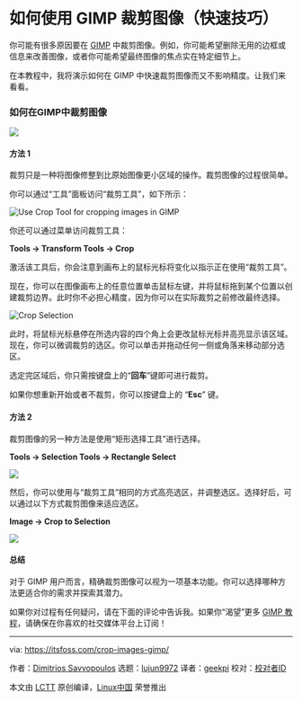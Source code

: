 [#]: collector: (lujun9972)
[#]: translator: (geekpi)
[#]: reviewer: ( )
[#]: publisher: ( )
[#]: url: ( )
[#]: subject: (How to crop images in GIMP [Quick Tip])
[#]: via: (https://itsfoss.com/crop-images-gimp/)
[#]: author: (Dimitrios Savvopoulos https://itsfoss.com/author/dimitrios/)

如何使用 GIMP 裁剪图像（快速技巧）
======

你可能有很多原因要在 [GIMP][1] 中裁剪图像。例如，你可能希望删除无用的边框或信息来改善图像，或者你可能希望最终图像的焦点实在特定细节上。

在本教程中，我将演示如何在 GIMP 中快速裁剪图像而又不影响精度。让我们来看看。

### 如何在GIMP中裁剪图像

![][2]

#### 方法 1

裁剪只是一种将图像修整到比原始图像更小区域的操作。裁剪图像的过程很简单。

你可以通过“工具”面板访问“裁剪工具”，如下所示：

![Use Crop Tool for cropping images in GIMP][3]

你还可以通过菜单访问裁剪工具：

**Tools → Transform Tools → Crop**

激活该工具后，你会注意到画布上的鼠标光标将变化以指示正在使用“裁剪工具”。

现在，你可以在图像画布上的任意位置单击鼠标左键，并将鼠标拖到某个位置以创建裁剪边界。此时你不必担心精度，因为你可以在实际裁剪之前修改最终选择。

![Crop Selection][4]

此时，将鼠标光标悬停在所选内容的四个角上会更改鼠标光标并高亮显示该区域。现在，你可以微调裁剪的选区。你可以单击并拖动任何一侧或角落来移动部分选区。

选定完区域后，你只需按键盘上的“**回车**”键即可进行裁剪。

如果你想重新开始或者不裁剪，你可以按键盘上的 “**Esc**” 键。

#### 方法 2

裁剪图像的另一种方法是使用“矩形选择工具”进行选择。

**Tools → Selection Tools → Rectangle Select**

![][5]

然后，你可以使用与“裁剪工具”相同的方式高亮选区，并调整选区。选择好后，可以通过以下方式裁剪图像来适应选区。

**Image → Crop to Selection**

![][6]

#### 总结

对于 GIMP 用户而言，精确裁剪图像可以视为一项基本功能。你可以选择哪种方法更适合你的需求并探索其潜力。

如果你对过程有任何疑问，请在下面的评论中告诉我。如果你“渴望”更多 [GIMP 教程][7]，请确保在你喜欢的社交媒体平台上订阅！

--------------------------------------------------------------------------------

via: https://itsfoss.com/crop-images-gimp/

作者：[Dimitrios Savvopoulos][a]
选题：[lujun9972][b]
译者：[geekpi](https://github.com/geekpi)
校对：[校对者ID](https://github.com/校对者ID)

本文由 [LCTT](https://github.com/LCTT/TranslateProject) 原创编译，[Linux中国](https://linux.cn/) 荣誉推出

[a]: https://itsfoss.com/author/dimitrios/
[b]: https://github.com/lujun9972
[1]: https://www.gimp.org/
[2]: https://i1.wp.com/itsfoss.com/wp-content/uploads/2020/06/Crop-images-in-GIMP.png?ssl=1
[3]: https://i1.wp.com/itsfoss.com/wp-content/uploads/2020/06/Crop-tool.png?ssl=1
[4]: https://i0.wp.com/itsfoss.com/wp-content/uploads/2020/06/Crop-selection.jpg?ssl=1
[5]: https://i2.wp.com/itsfoss.com/wp-content/uploads/2020/06/select-1.gif?ssl=1
[6]: https://i1.wp.com/itsfoss.com/wp-content/uploads/2020/06/crop.gif?ssl=1
[7]: https://itsfoss.com/tag/gimp-tips/
